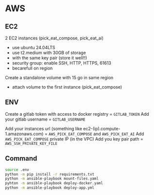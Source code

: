 # AWS

## EC2

2 EC2 instances (pick_eat_compose, pick_eat_ai)
 - use ubuntu 24.04LTS
 - use t2.medium with 30GB of storage
 - with the same key pair (store it well!!)
 - security group: enable SSH, HTTP, HTTPS, 61613
 - becarefull on region

Create a standalone volume with 15 go in same region
 - attach volume to the first instance (pick_eat_compose)

## ENV

Create a gitlab token with access to docker registry = `GITLAB_TOKEN`
Add your gitlab username = `GITLAB_USERNAME`

Add your instances url (something like ec2-(ip).compute-1.amazonaws.com) = `AWS_PICK_EAT_COMPOSE` and `AWS_PICK_EAT_AI`
Add `AWS_PICK_EAT_COMPOSE` private IP (in the VPC)
Add you key pair path = `AWS_SSH_PRIVATE_KEY_FILE`

## Command

```bash
source .env
python -m pip install -r requirements.txt
python -m ansible-playbook mount-files.yaml
pyhton -m ansible-playbook deploy-docker.yaml
python -m ansible-playbook deploy-app.yml
```
